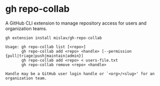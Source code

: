 # gh repo-collab

A GitHub CLI extension to manage repository access for users and organization teams.

```
gh extension install mislav/gh-repo-collab
```

```
Usage: gh repo-collab list [<repo>]
       gh repo-collab add <repo> <handle> [--permission {pull|triage|push|maintain|admin}]
       gh repo-collab add <repo> < users-file.txt
       gh repo-collab remove <repo> <handle>

Handle may be a GitHub user login handle or `<org>/<slug>' for an organization team.
```
